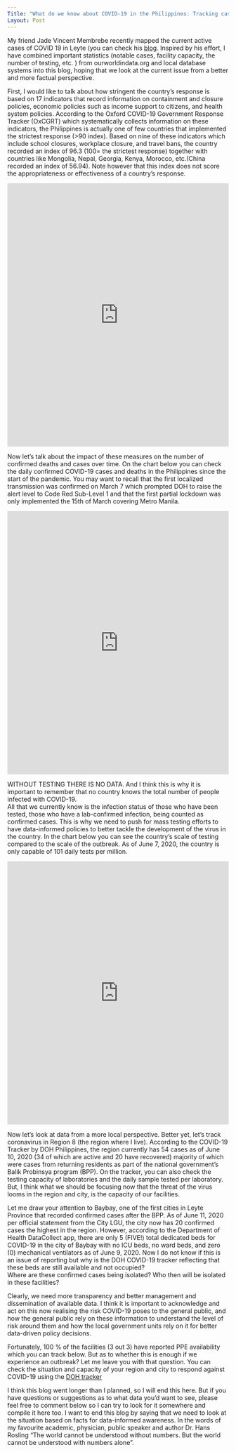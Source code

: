 ```yaml
---
Title: "What do we know about COVID-19 in the Philippines: Tracking cases and facility capacity"
Layout: Post
---
```


My friend Jade Vincent Membrebe recently mapped the current active cases of COVID 19 in Leyte (you can check his [blog](https://jadevincentmembrebe.wordpress.com/2020/06/08/covid-19-cases-in-leyte/?fbclid=IwAR03Wd4A5jc3EZMneCKSxtcVVon40hk9YBtkcsj3jP9oRY_KMOqKMrSUnzA). 
Inspired by his effort, I have combined important statistics (notable cases, facility capacity, the number of testing, etc. ) 
from ourworldindata.org and local database systems into this blog, hoping that we look at the current issue from a better and more factual perspective.

First, I would like to talk about how stringent the country’s response is based on 17 indicators that record information on 
containment and closure policies, economic policies such as income support to citizens, and health system policies. 
According to the Oxford COVID-19 Government Response Tracker (OxCGRT) which systematically collects information on these indicators, 
the Philippines is actually one of few countries that implemented the strictest response (>90 index). 
Based on nine of these indicators which include school closures, workplace closure, and travel bans, 
the country recorded an index of 96.3 (100= the strictest response) together with countries like Mongolia, Nepal, Georgia, Kenya, Morocco, etc.(China recorded an index of 56.94). Note however that this index does not score the appropriateness or effectiveness of a country’s response.

<iframe src="https://ourworldindata.org/grapher/covid-stringency-index?time=2020-02-02&region=Asia&country=~PHL" loading="lazy" style="width: 100%; height: 600px; border: 0px none;"></iframe>

Now let’s talk about the impact of these measures on the number of confirmed deaths and cases over time. 
On the chart below you can check the daily confirmed COVID-19 cases and deaths in the Philippines since the start of the pandemic. 
You may want to recall that the first localized transmission was confirmed on March 7 which prompted DOH to raise the alert level to Code Red Sub-Level 1 
and that the first partial lockdown was only implemented the 15th of March covering Metro Manila.

<iframe src="https://ourworldindata.org/grapher/daily-covid-cases-deaths?country=~PHL" loading="lazy" style="width: 100%; height: 600px; border: 0px none;"></iframe>

WITHOUT TESTING THERE IS NO DATA. And I think this is why it is important to remember that no country knows the total number of people infected with COVID-19.  
All that we currently know is the infection status of those who have been tested, those who have a lab-confirmed infection, being counted as confirmed cases. 
This is why we need to push for mass testing efforts to have data-informed policies to better tackle the development of the virus in the country. 
In the chart below you can see the country’s scale of testing compared to the scale of the outbreak. 
As of June 7, 2020, the country is only capable of 101 daily tests per million. 

<iframe src="https://ourworldindata.org/grapher/covid-19-daily-tests-vs-daily-new-confirmed-cases-per-million?time=2020-01-08..2020-06-07&country=~PHL" loading="lazy" style="width: 100%; height: 600px; border: 0px none;"></iframe>

Now let’s look at data from a more local perspective. Better yet, let’s track coronavirus in Region 8 (the region where I live). 
According to the COVID-19 Tracker by DOH Philippines, the region currently has 54 cases as of June 10, 2020 (34 of which are active and 20 have recovered) 
majority of which were cases from returning residents as part of the national government’s Balik Probinsya program (BPP). 
On the tracker, you can also check the testing capacity of laboratories and the daily sample tested per laboratory. 
But, I think what we should be focusing now that the threat of the virus looms in the region and city, is the capacity of our facilities.

Let me draw your attention to Baybay, one of the first cities in Leyte Province that recorded confirmed cases after the BPP. 
As of June 11, 2020 per official statement from the City LGU, the city now has 20 confirmed cases the highest in the region. 
However, according to the Department of Health DataCollect app, there are only 5 (FIVE!) total dedicated beds for COVID-19 in the city of 
Baybay with no ICU beds, no ward beds, and zero (0) mechanical ventilators as of June 9, 2020. 
Now I do not know if this is an issue of reporting but why is the DOH COVID-19 tracker reflecting that these beds are still available and not occupied?  
Where are these confirmed cases being isolated? Who then will be isolated in these facilities? 

Clearly, we need more transparency and better management and dissemination of available data. 
I think it is important to acknowledge and act on this now realising the risk COVID-19 poses to the general public, 
and how the general public rely on these information to understand the level of risk around them and how the local government units 
rely on it for better data-driven policy decisions.

Fortunately, 100 % of the facilities (3 out 3) have reported PPE availability which you can track below. But as to whether this is enough if we experience 
an outbreak? Let me leave you with that question. You can check the situation and capacity of your region and city to respond against COVID-19 using the [DOH tracker](https://ncovtracker.doh.gov.ph)

I think this blog went longer than I planned, so I will end this here.  But if you have questions or suggestions as to what data you’d want to see, 
please feel free to comment below so I can try to look for it somewhere and compile it here too. I want to end this blog by saying that we need to look at 
the situation based on facts for data-informed awareness. In the words of my favourite academic, physician, public speaker and author Dr. Hans Rosling 
“The world cannot be understood without numbers. But the world cannot be understood with numbers alone”.

